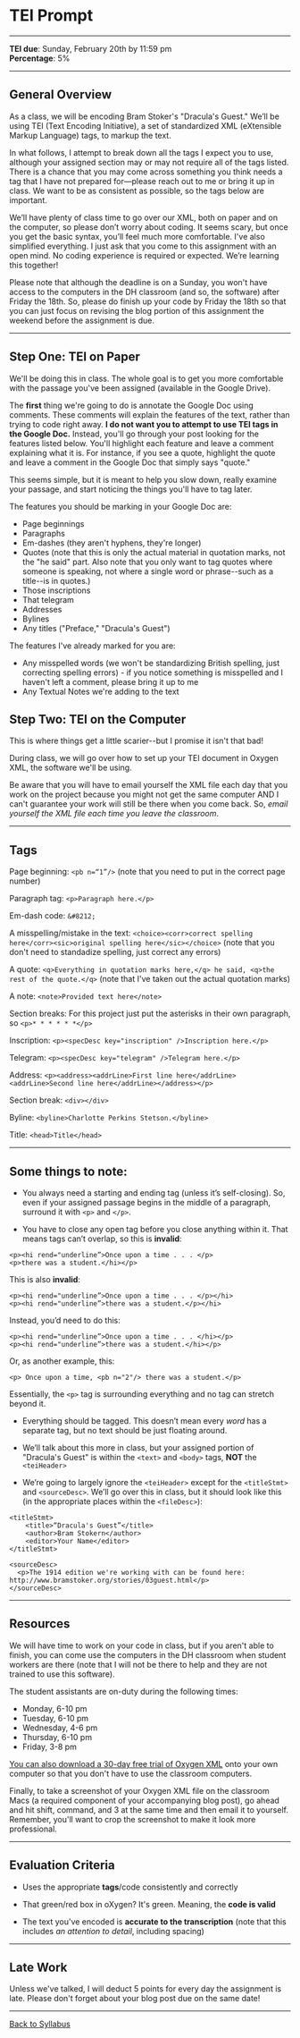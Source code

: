 # TEI Prompt

_____

**TEI due**: Sunday, February 20th by 11:59 pm <br />
**Percentage**: 5%

_____

## General Overview

As a class, we will be encoding Bram Stoker's "Dracula's Guest."  We’ll be using TEI (Text Encoding Initiative), a set of standardized XML (eXtensible Markup Language) tags, to markup the text. 

In what follows, I attempt to break down all the tags I expect you to use, although your assigned section may or may not require all of the tags listed. There is a chance that you may come across something you think needs a tag that I have not prepared for—please reach out to me or bring it up in class. We want to be as consistent as possible, so the tags below are important. 

We’ll have plenty of class time to go over our XML, both on paper and on the computer, so please don’t worry about coding. It seems scary, but once you get the basic syntax, you’ll feel much more comfortable. I've also simplified everything. I just ask that you come to this assignment with an open mind. No coding experience is required or expected. We’re learning this together!

Please note that although the deadline is on a Sunday, you won't have access to the computers in the DH classroom (and so, the software) after Friday the 18th. So, please do finish up your code by Friday the 18th so that you can just focus on revising the blog portion of this assignment the weekend before the assignment is due. 

_____

## Step One: TEI on Paper

We'll be doing this in class. The whole goal is to get you more comfortable with the passage you've been assigned (available in the Google Drive). 

The **first** thing we're going to do is annotate the Google Doc using comments. These comments will explain the features of the text, rather than trying to code right away. **I do not want you to attempt to use TEI tags in the Google Doc.** Instead, you'll go through your post looking for the features listed below. You'll highlight each feature and leave a comment explaining what it is. For instance, if you see a quote, highlight the quote and leave a comment in the Google Doc that simply says "quote."

This seems simple, but it is meant to help you slow down, really examine your passage, and start noticing the things you'll have to tag later.

The features you should be marking in your Google Doc are:

* Page beginnings
* Paragraphs 
* Em-dashes (they aren't hyphens, they're longer)
* Quotes (note that this is only the actual material in quotation marks, not the "he said" part. Also note that you only want to tag quotes where someone is speaking, not where a single word or phrase--such as a title--is in quotes.)
* Those inscriptions
* That telegram
* Addresses
* Bylines
* Any titles ("Preface," "Dracula's Guest")

The features I've already marked for you are:

* Any misspelled words (we won't be standardizing British spelling, just correcting spelling errors) - if you notice something is misspelled and I haven't left a comment, please bring it up to me
* Any Textual Notes we're adding to the text

## Step Two: TEI on the Computer

This is where things get a little scarier--but I promise it isn't that bad! 

During class, we will go over how to set up your TEI document in Oxygen XML, the software we'll be using. 

Be aware that you will have to email yourself the XML file each day that you work on the project because you might not get the same computer AND I can't guarantee your work will still be there when you come back. So, *email yourself the XML file each time you leave the classroom*.

_____

## Tags

Page beginning: ```<pb n=“1”/>``` (note that you need to put in the correct page number)

Paragraph tag: ```<p>Paragraph here.</p>```

Em-dash code: ```&#8212;```

A misspelling/mistake in the text: ```<choice><corr>correct spelling here</corr><sic>original spelling here</sic></choice>``` (note that you don't need to standadize spelling, just correct any errors)

A quote: ```<q>Everything in quotation marks here,</q> he said, <q>the rest of the quote.</q>``` (note that I've taken out the actual quotation marks)

A note: ```<note>Provided text here</note>```

Section breaks: For this project just put the asterisks in their own paragraph, so ```<p>* * * * * *</p>```

Inscription: ```<p><specDesc key="inscription" />Inscription here.</p>```

Telegram: ```<p><specDesc key="telegram" />Telegram here.</p>```

Address: ```<p><address><addrLine>First line here</addrLine><addrLine>Second line here</addrLine></address></p>```

Section break: ```<div></div>```

Byline: ```<byline>Charlotte Perkins Stetson.</byline>```

Title: ```<head>Title</head>```

_____

## Some things to note:

* You always need a starting and ending tag (unless it’s self-closing). So, even if your assigned passage begins in the middle of a paragraph, surround it with ```<p>``` and ```</p>```.

* You have to close any open tag before you close anything within it. That means tags can’t overlap, so this is **invalid**:

```
<p><hi rend="underline”>Once upon a time . . . </p>
<p>there was a student.</hi></p>
```

This is also **invalid**:

```
<p><hi rend="underline”>Once upon a time . . . </p></hi>
<p><hi rend="underline”>there was a student.</p></hi>
```

Instead, you’d need to do this:

```
<p><hi rend="underline”>Once upon a time . . . </hi></p>
<p><hi rend="underline”>there was a student.</hi></p>
```

Or, as another example, this:

```
<p> Once upon a time, <pb n="2"/> there was a student.</p>
```

Essentially, the ```<p>``` tag is surrounding everything and no tag can stretch beyond it.

* Everything should be tagged. This doesn’t mean every *word* has a separate tag, but no text should be just floating around.

* We’ll talk about this more in class, but your assigned portion of "Dracula's Guest" is within the ```<text>``` and ```<body>``` tags, **NOT** the ```<teiHeader>```

* We’re going to largely ignore the ```<teiHeader>``` except for the ```<titleStmt>``` and ```<sourceDesc>```. We’ll go over this in class, but it should look like this (in the appropriate places within the ```<fileDesc>```):

```
<titleStmt>
	<title>“Dracula's Guest”</title>
	<author>Bram Stokern</author>
	<editor>Your Name</editor>
</titleStmt>
```
```
<sourceDesc>
  <p>The 1914 edition we're working with can be found here: http://www.bramstoker.org/stories/03guest.html</p>
</sourceDesc>
```
_____

## Resources

We will have time to work on your code in class, but if you aren't able to finish, you can come use the computers in the DH classroom when student workers are there (note that I will not be there to help and they are not trained to use this software).

The student assistants are on-duty during the following times:
* Monday, 6-10 pm
* Tuesday, 6-10 pm
* Wednesday, 4-6 pm
* Thursday, 6-10 pm
* Friday, 3-8 pm

[You can also download a 30-day free trial of Oxygen XML](https://www.oxygenxml.com/xml_editor/register.html?p=editor) onto your own computer so that you don't have to use the classroom computers. 

Finally, to take a screenshot of your Oxygen XML file on the classroom Macs (a required component of your accompanying blog post), go ahead and hit shift, command, and 3 at the same time and then email it to yourself. Remember, you'll want to crop the screenshot to make it look more professional. 

_____

## Evaluation Criteria

* Uses the appropriate **tags**/code consistently and correctly

* That green/red box in oXygen? It's green. Meaning, the **code is valid**

* The text you've encoded is **accurate to the transcription** (note that this includes *an attention to detail*, including spacing)

_____

## Late Work

Unless we've talked, I will deduct 5 points for every day the assignment is late. Please don't forget about your blog post due on the same date!

_____

[Back to Syllabus](https://deanna-stover.github.io/coursesCNU/2022/engl350spring2022)

